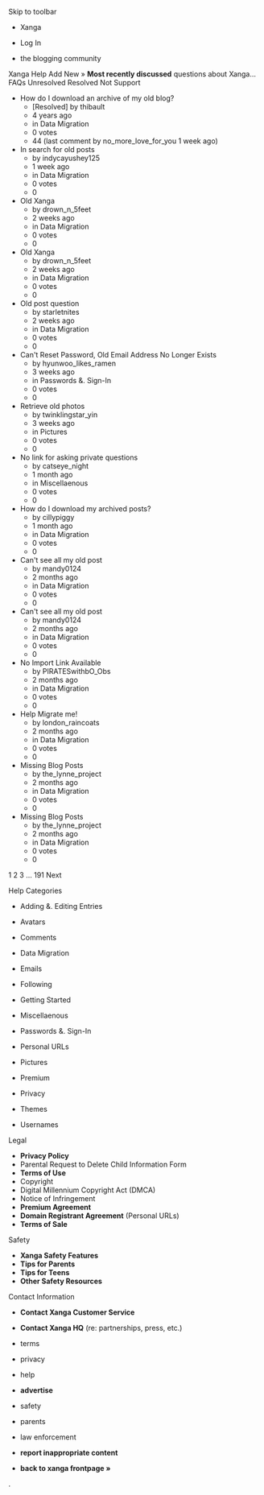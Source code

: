 Skip to toolbar

*   Xanga

*   Log In

*   the blogging community

Xanga Help Add New » **Most recently discussed** questions about Xanga… FAQs Unresolved Resolved Not Support

*   How do I download an archive of my old blog?
    *   \[Resolved\] by thibault
    *   4 years ago
    *   in Data Migration
    *   0 votes
    *   44 (last comment by no\_more\_love\_for\_you 1 week ago)
*   In search for old posts
    *   by indycayushey125
    *   1 week ago
    *   in Data Migration
    *   0 votes
    *   0
*   Old Xanga
    *   by drown\_n\_5feet
    *   2 weeks ago
    *   in Data Migration
    *   0 votes
    *   0
*   Old Xanga
    *   by drown\_n\_5feet
    *   2 weeks ago
    *   in Data Migration
    *   0 votes
    *   0
*   Old post question
    *   by starletnites
    *   2 weeks ago
    *   in Data Migration
    *   0 votes
    *   0
*   Can't Reset Password, Old Email Address No Longer Exists
    *   by hyunwoo\_likes\_ramen
    *   3 weeks ago
    *   in Passwords &. Sign-In
    *   0 votes
    *   0
*   Retrieve old photos
    *   by twinklingstar\_yin
    *   3 weeks ago
    *   in Pictures
    *   0 votes
    *   0
*   No link for asking private questions
    *   by catseye\_night
    *   1 month ago
    *   in Miscellaenous
    *   0 votes
    *   0
*   How do I download my archived posts?
    *   by cillypiggy
    *   1 month ago
    *   in Data Migration
    *   0 votes
    *   0
*   Can't see all my old post
    *   by mandy0124
    *   2 months ago
    *   in Data Migration
    *   0 votes
    *   0
*   Can't see all my old post
    *   by mandy0124
    *   2 months ago
    *   in Data Migration
    *   0 votes
    *   0
*   No Import Link Available
    *   by PIRATESwithbO\_Obs
    *   2 months ago
    *   in Data Migration
    *   0 votes
    *   0
*   Help Migrate me!
    *   by london\_raincoats
    *   2 months ago
    *   in Data Migration
    *   0 votes
    *   0
*   Missing Blog Posts
    *   by the\_lynne\_project
    *   2 months ago
    *   in Data Migration
    *   0 votes
    *   0
*   Missing Blog Posts
    *   by the\_lynne\_project
    *   2 months ago
    *   in Data Migration
    *   0 votes
    *   0

1 2 3 ... 191 Next

Help Categories

*   Adding &. Editing Entries
*   Avatars
*   Comments
*   Data Migration
*   Emails
*   Following
*   Getting Started
*   Miscellaenous

*   Passwords &. Sign-In
*   Personal URLs
*   Pictures
*   Premium
*   Privacy
*   Themes
*   Usernames

Legal

*   **Privacy Policy**
*   Parental Request to Delete Child Information Form
*   **Terms of Use**
*   Copyright
*   Digital Millennium Copyright Act (DMCA)
*   Notice of Infringement
*   **Premium Agreement**
*   **Domain Registrant Agreement** (Personal URLs)
*   **Terms of Sale**

Safety

*   **Xanga Safety Features**
*   **Tips for Parents**
*   **Tips for Teens**
*   **Other Safety Resources**

Contact Information

*   **Contact Xanga Customer Service**
*   **Contact Xanga HQ** (re: partnerships, press, etc.)

*   terms
*   privacy
*   help
*   **advertise**

*   safety
*   parents
*   law enforcement
*   **report inappropriate content**

*   **back to xanga frontpage »**

<img src="http://pixel.quantserve.com/pixel/p-87h-iNOVooym2.gif" style="display: none" height="1" width="1" alt="Quantcast"/>.